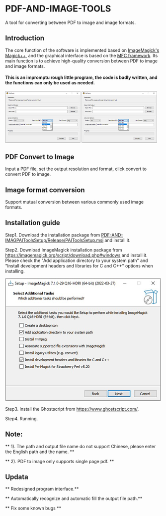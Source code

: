# PDF-AND-IMAGE-TOOLS
A tool for converting between PDF to image and image formats.
## Introduction
The core function of the software is implemented based on [ImageMagick's Magick++](https://imagemagick.org/script/magick++.php), and the graphical interface is based on the [MFC framework](https://docs.microsoft.com/en-us/cpp/mfc/framework-mfc?view=msvc-170). Its main function is to achieve high-quality conversion between PDF to image and image formats.

#### This is an impromptu rough little program, the code is badly written, and the functions can only be used as needed.
<img src="Res/PAITools-Screenshot1.png" width="48%"> <img src = "Res/PAITools-Screenshot1.png" width = "48%">

## PDF Convert to Image
Input a PDF file, set the output resolution and format, click convert to convert PDF to image.

## Image format conversion
Support mutual conversion between various commonly used image formats.

## Installation guide
Step1. Download the installation package from [PDF-AND-IMAGPAIToolsSetup/Release/PAIToolsSetup.msi]([https://github.com/Dot4diw/PDF-AND-IMAGE-TOOLS/blob/main/BYCPLUSPLUS/PAIT/PAIT-Installer/PAIT-Installer.msi](https://github.com/Dot4diw/PAITools/blob/main/PAIToolsSetup/Release/PAIToolsSetup.msi)) and install it.

Step2. Download ImageMagick installation package from https://imagemagick.org/script/download.php#windows and install it. Please check the "Add application directory to your system path" and "Install development headers and libraries for C and C++" options when installing.

![image](Res/ImageMagick-Install-Guide.jpg)

Step3. Install the Ghostscript from https://www.ghostscript.com/.

Step4. Running.

## Note: 
** 1). The path and output file name do not support Chinese, please enter the English path and the name. **

** 2). PDF to image only supports single page pdf. **
## Updata
** Redesigned program interface.**

** Automatically recognize and automatic fill the output file path.**

** Fix some known bugs **
